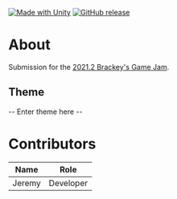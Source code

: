 [![Made with Unity](https://img.shields.io/badge/Made%20with-Unity-57b9d3.svg?style=flat&logo=unity)](https://unity3d.com)
[![GitHub release](https://img.shields.io/github/release/SkylaneGames/brackeys-6.svg?style=flat)](https://github.com/SkylaneGames/brackeys-6/releases)

# About
Submission for the [2021.2 Brackey's Game Jam](https://itch.io/jam/brackeys-6).

## Theme
-- Enter theme here --

# Contributors
Name | Role
-|-
Jeremy | Developer